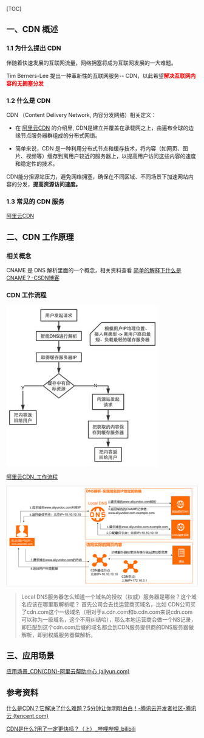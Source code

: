 [TOC]

## 一、CDN 概述

### 1.1 为什么提出 CDN

伴随着快速发展的互联网流量，网络拥塞将成为互联网发展的一大难题。

 Tim Berners-Lee 提出一种革新性的互联网服务-- CDN，以此希望<font color="red">**解决互联网内容的无拥塞分发**</font>



### 1.2 什么是 CDN

CDN （Content Delivery Network, 内容分发网络）相关定义：

- 在 [阿里云CDN](https://help.aliyun.com/zh/cdn/product-overview/what-is-alibaba-cloud-cdn?spm=a2c4g.11174283.0.0.78ac64c5GyQajG) 的介绍里,  CDN是建立并覆盖在承载网之上，由遍布全球的边缘节点服务器群组成的分布式网络。

- 简单来说，CDN 是一种利用分布式节点和缓存技术，将内容（如网页、图片、视频等）缓存到离用户较近的服务器上，以提高用户访问这些内容的速度和稳定性的技术。

CDN能分担源站压力，避免网络拥塞，确保在不同区域、不同场景下加速网站内容的分发，**提高资源访问速度。**



### 1.3 常见的 CDN 服务

[阿里云CDN](https://help.aliyun.com/zh/cdn/product-overview/what-is-alibaba-cloud-cdn?spm=a2c4g.11174283.0.0.78ac64c5GyQajG)





## 二、CDN 工作原理

### 相关概念

CNAME 是 DNS 解析里面的一个概念，相关资料查看 [简单的解释下什么是CNAME？-CSDN博客](https://blog.csdn.net/DD_orz/article/details/100034049)





### CDN 工作流程

![img](images/ciawk92i4h.png)



[阿里云CDN_工作流程](https://help.aliyun.com/zh/cdn/product-overview/what-is-alibaba-cloud-cdn?spm=a2c4g.11186623.0.0.f0f27ec5CChIls#section-wql-p2l-56f)

![原理](images/p352419.png)



> Local DNS服务器怎么知道一个域名的授权（权威）服务器是哪台？这个域名应该在哪里取解析呢？
> 首先公司会去找运营商买域名，比如 CDN公司买了cdn.com这个一级域名（相对于a.cdn.com和b.cdn.com来说cdn.com可以称为一级域名，这个不用纠结哈），那么本地运营商会做一个NS记录，即匹配到这个cdn.com后缀的域名都会到CDN服务提供商的DNS服务器做解析，即到权威服务器做解析。



## 三、应用场景

[应用场景_CDN(CDN)-阿里云帮助中心 (aliyun.com)](https://help.aliyun.com/zh/cdn/product-overview/scenarios?spm=a2c4g.11186623.0.0.27415a3bqi5FHU)





## 参考资料

[什么是CDN？它解决了什么难题？5分钟让你明明白白！-腾讯云开发者社区-腾讯云 (tencent.com)](https://cloud.tencent.com/developer/article/1779335)

[CDN是什么?用了一定更快吗？（上）_哔哩哔哩_bilibili](https://www.bilibili.com/video/BV1Ez421d7TC/?spm_id_from=333.1007.tianma.3-2-8.click&vd_source=52cd9a9deff2e511c87ff028e3bb01d2)